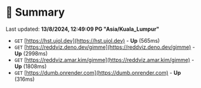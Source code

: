 # 📖 Summary
Last updated: **13/8/2024, 12:49:09 PG "Asia/Kuala_Lumpur"**

- `GET` [https://hst.ujol.dev](https://hst.ujol.dev) - **Up** (565ms)
- `GET` [https://reddviz.deno.dev/gimme](https://reddviz.deno.dev/gimme) - **Up** (2998ms)
- `GET` [https://reddviz.amar.kim/gimme](https://reddviz.amar.kim/gimme) - **Up** (1808ms)
- `GET` [https://dumb.onrender.com](https://dumb.onrender.com) - **Up** (316ms)
